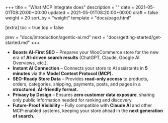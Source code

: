 +++
title = "What MCP Integrate does"
description = ""
date = 2021-05-01T08:20:00+00:00
updated = 2021-05-01T08:20:00+00:00
draft = false
weight = 20
sort_by = "weight"
template = "docs/page.html"

[extra]
toc = true
top = false

prev = "docs/introduction/agentic-ai.md"
next = "docs/getting-started/get-started.md"
+++

* **Boosts AI-First SEO** – Prepares your WooCommerce store for the new era of **AI-driven search results** (ChatGPT, Claude, Google AI Overviews, etc.).
* **Instant AI Connection** – Connects your store to AI assistants in **5 minutes** via the **Model Context Protocol (MCP).**
* **SEO-Ready Store Data** – Provides **read-only access** to products, orders, categories, shipping, payments, posts, and pages in a **structured, AI-friendly format.**
* **Privacy by Design** – Ensures **zero customer data exposure**, sharing only public information needed for ranking and discovery.
* **Future-Proof Visibility** – Fully compatible with **Claude AI** and other MCP-enabled systems, keeping your store ahead in the **next generation of search.**
